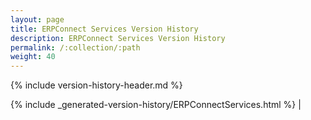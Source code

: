 ```yaml
---
layout: page
title: ERPConnect Services Version History
description: ERPConnect Services Version History
permalink: /:collection/:path
weight: 40
---
```


{% include version-history-header.md %}

{% include _generated-version-history/ERPConnectServices.html %}                                                                                                                                                                                                                                            |
